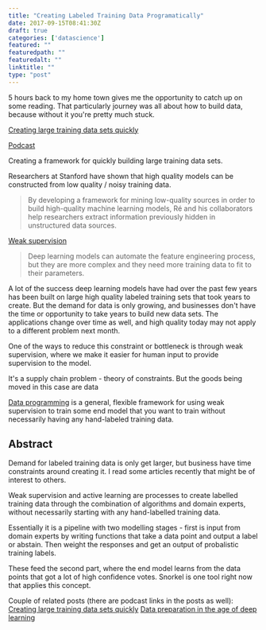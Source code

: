 ```yaml
---
title: "Creating Labeled Training Data Programatically"
date: 2017-09-15T08:41:30Z
draft: true
categories: ['datascience']
featured: ""
featuredpath: ""
featuredalt: ""
linktitle: ""
type: "post"
---
```

5 hours back to my home town gives me the opportunity to catch up on some reading. That particularly journey was all about how to build data, because without it you're pretty much stuck.

[Creating large training data sets quickly](https://www.oreilly.com/ideas/creating-large-training-data-sets-quickly)

[Podcast](https://soundcloud.com/oreilly-radar/creating-large-training-data-sets-quickly)

Creating a framework for quickly building large training data sets.

Researchers at Stanford have shown that high quality models can be constructed from low quality / noisy training data.

> By developing a framework for mining low-quality sources in order to build high-quality machine learning models, Ré and his collaborators help researchers extract information previously hidden in unstructured data sources.

[Weak supervision](https://arxiv.org/abs/1605.07723)

> Deep learning models can automate the feature engineering process, but they are more complex and they need more training data to fit to their parameters.

A lot of the success deep learning models have had over the past few years has been built on large high quality labeled training sets that took years to create. But the demand for data is only growing, and businesses don't have the time or opportunity to take years to build new data sets. The applications change over time as well, and high quality today may not apply to a different problem next month.

One of the ways to reduce this constraint or bottleneck is through weak supervision, where we make it easier for human input to provide supervision to the model. 

It's a supply chain problem - theory of constraints. But the goods being moved in this case are data

[Data programming](https://arxiv.org/abs/1605.07723) is a general, flexible framework for using weak supervision to train some end model that you want to train without necessarily having any hand-labeled training data.

## Abstract

Demand for labeled training data is only get larger, but business have time constraints around creating it. I read some articles recently that might be of interest to others.

Weak supervision and active learning are processes to create labelled training data through the combination of algorithms and domain experts, without necessarily starting with any hand-labelled training data.

Essentially it is a pipeline with two modelling stages - first is input from domain experts by writing functions that take a data point and output a label or abstain. Then weight the responses and get an output of probalistic training labels.

These feed the second part, where the end model learns from the data points that got a lot of high confidence votes. Snorkel is one tool right now that applies this concept.

Couple of related posts (there are podcast links in the posts as well):
[Creating large training data sets quickly](https://www.oreilly.com/ideas/creating-large-training-data-sets-quickly)
[Data preparation in the age of deep learning](https://www.oreilly.com/ideas/data-preparation-in-the-age-of-deep-learning)